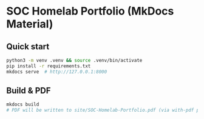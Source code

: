 # SOC Homelab Portfolio (MkDocs Material)

## Quick start
```bash
python3 -m venv .venv && source .venv/bin/activate
pip install -r requirements.txt
mkdocs serve  # http://127.0.0.1:8000
```

## Build & PDF
```bash
mkdocs build
# PDF will be written to site/SOC-Homelab-Portfolio.pdf (via with-pdf plugin)
```